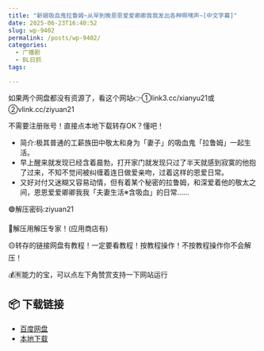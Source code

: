 ```yaml
---
title: "新娘吸血鬼拉鲁姆~从早到晚恩恩爱爱卿卿我我发出各种啊嘿声~[中文字幕]"
date: 2025-06-23T16:40:52
slug: wp-9402
permalink: /posts/wp-9402/
categories:
  - 广播剧
  - BL日抓
tags:

---
```


如果两个网盘都没有资源了，看这个网站👉①link3.cc/xianyu21或②vlink.cc/ziyuan21

不需要注册账号！直接点本地下载转存OK？懂吧！

*   简介:极其普通的工薪族田中敬太和身为「妻子」的吸血鬼「拉鲁姆」一起生活。
*   早上醒来就发现已经含着晨勃，打开家门就发现只过了半天就感到寂寞的他抱了过来，不知不觉间被纠缠着连日做爱亲吻，过着这样的恩爱日常。
*   又好对付又迷糊又容易动情，但有着某个秘密的拉鲁姆，和深爱着他的敬太之间，恩恩爱爱卿卿我我「夫妻生活※含吸血」的日常……

🟢解压密码:ziyuan21

🔵解压用解压专家！(应用商店有)

🟡转存的链接网盘有教程！一定要看教程！按教程操作！不按教程操作你不会解压！

💰🈶能力的宝，可以点左下角赞赏支持一下网站运行

## 📦 下载链接
- [百度网盘](https://blziyuan21.com/pay-download/9402?key=eaa62842dd&down_id=0)
- [本地下载](https://blziyuan21.com/pay-download/9402?key=eaa62842dd&down_id=1)

